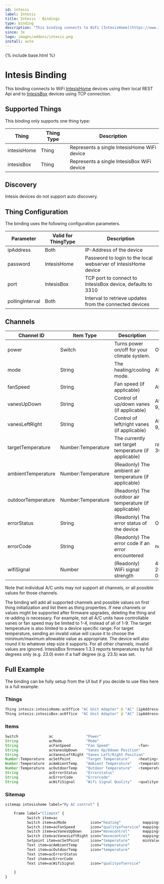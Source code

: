 ```yaml
---
id: intesis
label: Intesis
title: Intesis - Bindings
type: binding
description: "This binding connects to WiFi [IntesisHome](https://www.intesis.com/products/cloud-solutions/ac-cloud-control) devices using their local REST Api and to [IntesisBox](https://www.intesis.com/products/ac-interfaces/wifi-gateways) devices using TCP connection."
since: 3x
logo: images/addons/intesis.png
install: auto
---
```


<!-- Attention authors: Do not edit directly. Please add your changes to the appropriate source repository -->

{% include base.html %}

# Intesis Binding

This binding connects to WiFi [IntesisHome](https://www.intesis.com/products/cloud-solutions/ac-cloud-control) devices using their local REST Api and to [IntesisBox](https://www.intesis.com/products/ac-interfaces/wifi-gateways) devices using TCP connection.

## Supported Things

This binding only supports one thing type:

| Thing       | Thing Type | Description                                 |
|-------------|------------|---------------------------------------------|
| intesisHome | Thing      | Represents a single IntesisHome WiFi device |
| intesisBox  | Thing      | Represents a single IntesisBox WiFi device  |

## Discovery

Intesis devices do not support auto discovery.

## Thing Configuration

The binding uses the following configuration parameters.

| Parameter        | Valid for ThingType | Description                                                    |
|------------------|---------------------|----------------------------------------------------------------|
| ipAddress        | Both                | IP-Address of the device                                       |
| password         | IntesisHome         | Password to login to the local webserver of IntesisHome device |
| port             | IntesisBox          | TCP port to connect to IntesisBox device, defaults to 3310     |
| pollingInterval  | Both                | Interval to retrieve updates from the connected devices        |

## Channels

| Channel ID         | Item Type          | Description                                            | Possible Values                                         |
|--------------------|--------------------|--------------------------------------------------------|---------------------------------------------------------|
| power              | Switch             | Turns power on/off for your climate system.            | ON,OFF                                                  |
| mode               | String             | The heating/cooling mode.                              | AUTO,HEAT,DRY,FAN,COOL                                  |
| fanSpeed           | String             | Fan speed (if applicable)                              | AUTO,1-10                                               |
| vanesUpDown        | String             | Control of up/down vanes (if applicable)               | AUTO,1-9,SWING,SWIRL,WIDE                               |
| vanesLeftRight     | String             | Control of left/right vanes (if applicable)            | AUTO,1-9,SWING,SWIRL,WIDE                               |
| targetTemperature  | Number:Temperature | The currently set target temperature (if applicable)   | range between 18°C and 30°C                             |
| ambientTemperature | Number:Temperature | (Readonly) The ambient air temperature (if applicable) |                                                         |
| outdoorTemperature | Number:Temperature | (Readonly) The outdoor air temperature (if applicable) |                                                         |
| errorStatus        | String             | (Readonly) The error status of the device              | OK,ERR                                                  |
| errorCode          | String             | (Readonly) The error code if an error encountered      | not documented                                          |
| wifiSignal         | Number             | (Readonly) WiFi signal strength                        | 4=excellent, 3=very good, 2=good, 1=acceptable, 0=low   |

Note that individual A/C units may not support all channels, or all possible values for those channels.

The binding will add all supported channels and possible values on first thing initialization and list them as thing properties.
If new channels or values might be supported after firmware upgrades, deleting the thing and re-adding is necessary.
For example, not all A/C units have controllable vanes or fan speed may be limited to 1-4, instead of all of 1-9.
The target temperature is also limited to a device specific range. For target temperature, sending an invalid value
will cause it to choose the minimum/maximum allowable value as appropriate. The device will also round it to
whatever step size it supports. For all other channels, invalid values are ignored.
IntesisBox firmware 1.3.3 reports temperatures by full degrees only (e.g. 23.0) even if a half degree (e.g. 23.5) was set.

## Full Example

The binding can be fully setup from the UI but if you decide to use files here is a full example:

### Things

```java
Thing intesis:intesisHome:acOffice "AC Unit Adapter" @ "AC" [ipAddress="192.168.1.100", password="xxxxx"]
Thing intesis:intesisBox:acOffice  "AC Unit Adapter" @ "AC" [ipAddress="192.168.1.100", port=3310]
```

### Items

```java
Switch              ac               "Power"                                        { channel="intesis:intesisHome:acOffice:power" }
String              acMode           "Mode"                                         { channel="intesis:intesisHome:acOffice:mode" }
String              acFanSpeed       "Fan Speed"             <fan>                  { channel="intesis:intesisHome:acOffice:fanSpeed" }
String              acVanesUpDown    "Vanes Up/Ddown Position"                      { channel="intesis:intesisHome:acOffice:vanesUpDown" }
String              acVanesLeftRight "Vanes Left/Right Position"                    { channel="intesis:intesisHome:acOffice:vanesLeftRight" }
Number:Temperature  acSetPoint       "Target Temperature"    <heating>              { channel="intesis:intesisHome:acOffice:targetTemperature" }
Number:Temperature  acAmbientTemp    "Ambient Temperature"   <temperature>          { channel="intesis:intesisHome:acOffice:ambientTemperature" }
Number:Temperature  acOutdoorTemp    "Outdoor Temperature"   <temperature>          { channel="intesis:intesisHome:acOffice:outdoorTemperature" }
String              acErrorStatus    "Errorstatus"                                  { channel="intesis:intesisBox:acOffice:errorStatus" }
String              acErrorCode      "Errorcode"                                    { channel="intesis:intesisBox:acOffice:errorCode" }
String              acWifiSignal     "Wifi Signal Quality"   <qualityofservice>     { channel="intesis:intesisBox:acOffice:wifiSignal" }
```

### Sitemap

```perl
sitemap intesishome label="My AC control" {

    Frame label="Climate" {
          Switch item=ac
          Switch item=acMode           icon="heating"          mappings=[AUTO="Auto", HEAT="Heat", DRY="Dry", FAN="Fan", COOL="Cool"]
          Switch item=acFanSpeed       icon="qualityofservice" mappings=[AUTO="Auto", 1="Low", 2="Med", 3="MedHigh", 4="High"]
          Switch item=acVanesUpDown    icon="movecontrol"      mappings=[AUTO="Stop", 1="1", 2="2", 3="3", 4="4", 5="5", SWING="Swing"]
          Switch item=acVanesLeftRight icon="movecontrol"      mappings=[AUTO="Stop", 1="1", 2="2", 3="3", 4="4", 5="5", SWING="Swing"]
          Setpoint item=acSetPoint     icon="temperature"      minValue=16 maxValue=28 step=1
          Text item=acAmbientTemp      icon="temperature" 
          Text item=acOutdoorTemp      icon="temperature"
          Text item=acErrorStatus
          Text item=acErrorCode
          Text item=acWifiSignal       icon="qualityofservice"
           
    }
}
```
